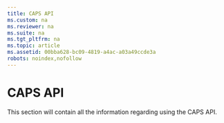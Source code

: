 ```yaml
---
title: CAPS API
ms.custom: na
ms.reviewer: na
ms.suite: na
ms.tgt_pltfrm: na
ms.topic: article
ms.assetid: 00bba628-bc09-4819-a4ac-a03a49ccde3a
robots: noindex,nofollow
---
```

# CAPS API
This section will contain all the information regarding using the CAPS API.